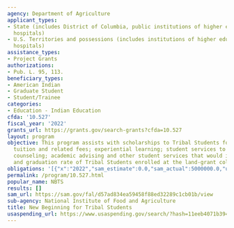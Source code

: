 ```yaml
---
agency: Department of Agriculture
applicant_types:
- State (includes District of Columbia, public institutions of higher education and
  hospitals)
- U.S. Territories and possessions (includes institutions of higher education and
  hospitals)
assistance_types:
- Project Grants
authorizations:
- Pub. L. 95, 113.
beneficiary_types:
- American Indian
- Graduate Student
- Student/Trainee
categories:
- Education - Indian Education
cfda: '10.527'
fiscal_year: '2022'
grants_url: https://grants.gov/search-grants?cfda=10.527
layout: program
objective: This program assists with scholarships to Tribal Students for recruiting;
  tuition and related fees; experiential learning; student services to include tutoring;
  counseling; academic advising and other student services that would increase retention
  and graduation rate of Tribal Students enrolled at the land-grant college or university,
obligations: '[{"x":"2022","sam_estimate":0.0,"sam_actual":5000000.0,"usa_spending_actual":3663090.4},{"x":"2023","sam_estimate":5000000.0,"sam_actual":0.0,"usa_spending_actual":-150000.0},{"x":"2024","sam_estimate":0.0,"sam_actual":0.0,"usa_spending_actual":0.0}]'
permalink: /program/10.527.html
popular_name: NBTS
results: []
sam_url: https://sam.gov/fal/d57ad834ea59458f88ed32289c1cb01b/view
sub-agency: National Institute of Food and Agriculture
title: New Beginning for Tribal Students
usaspending_url: https://www.usaspending.gov/search/?hash=11eeb4071b394406fb324b71cf363965
---
```

